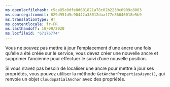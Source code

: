 ```yaml
---
ms.openlocfilehash: c5ca85c0dfe8d601821a78c02b2230c0909c8003
ms.sourcegitcommit: 829d951d5c90442a38012daaf77e86046018e5b9
ms.translationtype: HT
ms.contentlocale: fr-FR
ms.lasthandoff: 10/09/2020
ms.locfileid: "67176774"
---
```

Vous ne pouvez pas mettre à jour l’emplacement d’une ancre une fois qu’elle a été créée sur le service, vous devez créer une nouvelle ancre et supprimer l’ancienne pour effectuer le suivi d’une nouvelle position.

Si vous n’avez pas besoin de localiser une ancre pour mettre à jour ses propriétés, vous pouvez utiliser la méthode `GetAnchorPropertiesAsync()`, qui renvoie un objet `CloudSpatialAnchor` avec des propriétés.
